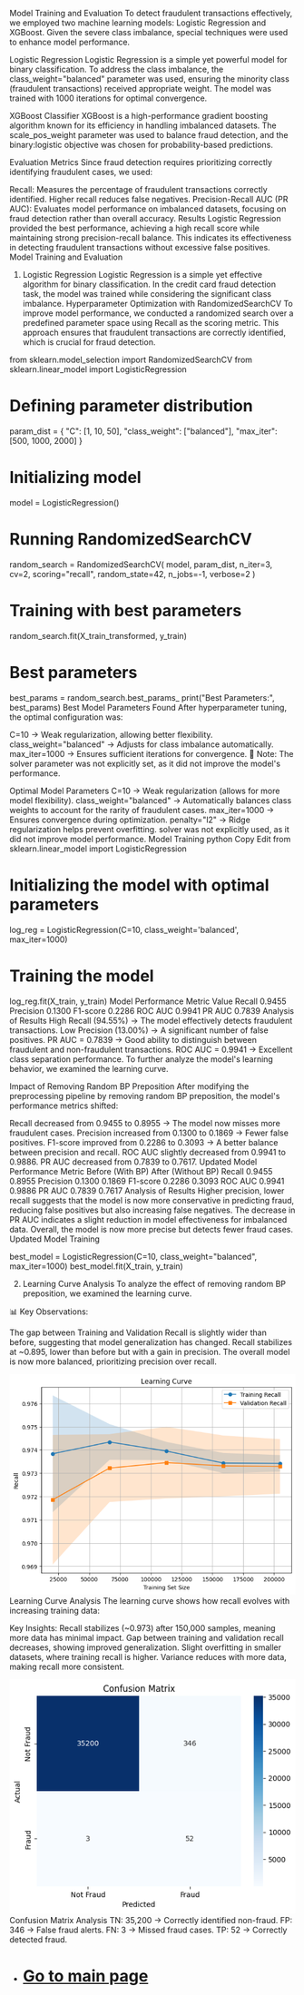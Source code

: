 Model Training and Evaluation
To detect fraudulent transactions effectively, we employed two machine learning models: Logistic Regression and XGBoost. Given the severe class imbalance, special techniques were used to enhance model performance.

Logistic Regression
Logistic Regression is a simple yet powerful model for binary classification. To address the class imbalance, the class_weight="balanced" parameter was used, ensuring the minority class (fraudulent transactions) received appropriate weight. The model was trained with 1000 iterations for optimal convergence.

XGBoost Classifier
XGBoost is a high-performance gradient boosting algorithm known for its efficiency in handling imbalanced datasets. The scale_pos_weight parameter was used to balance fraud detection, and the binary:logistic objective was chosen for probability-based predictions.

Evaluation Metrics
Since fraud detection requires prioritizing correctly identifying fraudulent cases, we used:

Recall: Measures the percentage of fraudulent transactions correctly identified. Higher recall reduces false negatives.
Precision-Recall AUC (PR AUC): Evaluates model performance on imbalanced datasets, focusing on fraud detection rather than overall accuracy.
Results
Logistic Regression provided the best performance, achieving a high recall score while maintaining strong precision-recall balance. This indicates its effectiveness in detecting fraudulent transactions without excessive false positives.
Model Training and Evaluation
1. Logistic Regression
Logistic Regression is a simple yet effective algorithm for binary classification. In the credit card fraud detection task, the model was trained while considering the significant class imbalance.
Hyperparameter Optimization with RandomizedSearchCV
To improve model performance, we conducted a randomized search over a predefined parameter space using Recall as the scoring metric. This approach ensures that fraudulent transactions are correctly identified, which is crucial for fraud detection.


from sklearn.model_selection import RandomizedSearchCV
from sklearn.linear_model import LogisticRegression

# Defining parameter distribution
param_dist = {
    "C": [1, 10, 50],
    "class_weight": ["balanced"],
    "max_iter": [500, 1000, 2000]
}

# Initializing model
model = LogisticRegression()

# Running RandomizedSearchCV
random_search = RandomizedSearchCV(
    model, param_dist, n_iter=3, cv=2, scoring="recall",
    random_state=42, n_jobs=-1, verbose=2
)

# Training with best parameters
random_search.fit(X_train_transformed, y_train)

# Best parameters
best_params = random_search.best_params_
print("Best Parameters:", best_params)
Best Model Parameters Found
After hyperparameter tuning, the optimal configuration was:

C=10 → Weak regularization, allowing better flexibility.
class_weight="balanced" → Adjusts for class imbalance automatically.
max_iter=1000 → Ensures sufficient iterations for convergence.
🚀 Note: The solver parameter was not explicitly set, as it did not improve the model's performance.

Optimal Model Parameters
C=10 → Weak regularization (allows for more model flexibility).
class_weight="balanced" → Automatically balances class weights to account for the rarity of fraudulent cases.
max_iter=1000 → Ensures convergence during optimization.
penalty="l2" → Ridge regularization helps prevent overfitting.
solver was not explicitly used, as it did not improve model performance.
Model Training
python
Copy
Edit
from sklearn.linear_model import LogisticRegression

# Initializing the model with optimal parameters
log_reg = LogisticRegression(C=10, class_weight='balanced', max_iter=1000)

# Training the model
log_reg.fit(X_train, y_train)
Model Performance
Metric	Value
Recall	0.9455
Precision	0.1300
F1-score	0.2286
ROC AUC	0.9941
PR AUC	0.7839
Analysis of Results
High Recall (94.55%) → The model effectively detects fraudulent transactions.
Low Precision (13.00%) → A significant number of false positives.
PR AUC = 0.7839 → Good ability to distinguish between fraudulent and non-fraudulent transactions.
ROC AUC = 0.9941 → Excellent class separation performance.
To further analyze the model's learning behavior, we examined the learning curve.

Impact of Removing Random BP Preposition
After modifying the preprocessing pipeline by removing random BP preposition, the model's performance metrics shifted:

Recall decreased from 0.9455 to 0.8955 → The model now misses more fraudulent cases.
Precision increased from 0.1300 to 0.1869 → Fewer false positives.
F1-score improved from 0.2286 to 0.3093 → A better balance between precision and recall.
ROC AUC slightly decreased from 0.9941 to 0.9886.
PR AUC decreased from 0.7839 to 0.7617.
Updated Model Performance
Metric	Before (With BP)	After (Without BP)
Recall	0.9455              	0.8955
Precision	0.1300	            0.1869
F1-score	0.2286	            0.3093
ROC AUC	0.9941	                0.9886
PR AUC	0.7839	                0.7617
Analysis of Results
Higher precision, lower recall suggests that the model is now more conservative in predicting fraud, reducing false positives but also increasing false negatives.
The decrease in PR AUC indicates a slight reduction in model effectiveness for imbalanced data.
Overall, the model is now more precise but detects fewer fraud cases.
Updated Model Training

best_model = LogisticRegression(C=10, class_weight="balanced", max_iter=1000)
best_model.fit(X_train, y_train)

2. Learning Curve Analysis
To analyze the effect of removing random BP preposition, we examined the learning curve.

📊 Key Observations:

The gap between Training and Validation Recall is slightly wider than before, suggesting that model generalization has changed.
Recall stabilizes at ~0.895, lower than before but with a gain in precision.
The overall model is now more balanced, prioritizing precision over recall.

![Learning Curve](../images//image-2.png)
Learning Curve Analysis
The learning curve shows how recall evolves with increasing training data:

Key Insights:
Recall stabilizes (~0.973) after 150,000 samples, meaning more data has minimal impact.
Gap between training and validation recall decreases, showing improved generalization.
Slight overfitting in smaller datasets, where training recall is higher.
Variance reduces with more data, making recall more consistent.

![Confusion Marix](../images/image-4.png)
Confusion Matrix Analysis
TN: 35,200 → Correctly identified non-fraud.
FP: 346 → False fraud alerts.
FN: 3 → Missed fraud cases.
TP: 52 → Correctly detected fraud.



- # [**Go to main page**](../README.md)
